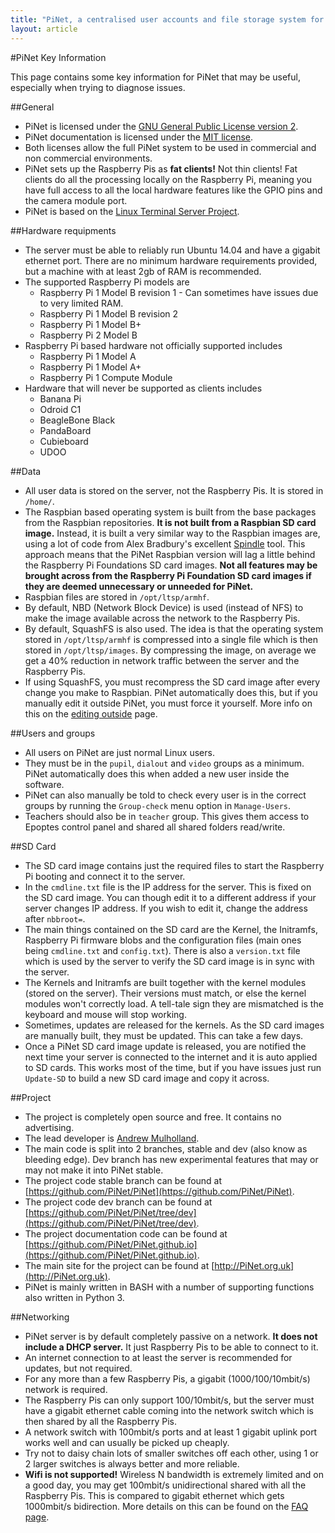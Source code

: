 ```yaml
---
title: "PiNet, a centralised user accounts and file storage system for a Raspberry Pi classroom."
layout: article
---
```


#PiNet Key Information

This page contains some key information for PiNet that may be useful, especially when trying to diagnose issues.   

##General
- PiNet is licensed under the [GNU General Public License version 2](https://github.com/PiNet/PiNet/blob/dev/LICENSE).
- PiNet documentation is licensed under the [MIT license](https://github.com/PiNet/PiNet.github.io/blob/master/LICENSE).
- Both licenses allow the full PiNet system to be used in commercial and non commercial environments.
- PiNet sets up the Raspberry Pis as **fat clients!** Not thin clients! Fat clients do all the processing locally on the Raspberry Pi, meaning you have full access to all the local hardware features like the GPIO pins and the camera module port.
- PiNet is based on the [Linux Terminal Server Project](http://www.ltsp.org/).   

##Hardware requipments
- The server must be able to reliably run Ubuntu 14.04 and have a gigabit ethernet port. There are no minimum hardware requirements provided, but a machine with at least 2gb of RAM is recommended.
- The supported Raspberry Pi models are
  - Raspberry Pi 1 Model B revision 1 - Can sometimes have issues due to very limited RAM.
  - Raspberry Pi 1 Model B revision 2
  - Raspberry Pi 1 Model B+
  - Raspberry Pi 2 Model B
- Raspberry Pi based hardware not officially supported includes
  - Raspberry Pi 1 Model A
  - Raspberry Pi 1 Model A+
  - Raspberry Pi 1 Compute Module
- Hardware that will never be supported as clients includes
  - Banana Pi
  - Odroid C1
  - BeagleBone Black
  - PandaBoard
  - Cubieboard
  - UDOO


##Data
- All user data is stored on the server, not the Raspberry Pis. It is stored in ```/home/```.   
- The Raspbian based operating system is built from the base packages from the Raspbian repositories. **It is not built from a Raspbian SD card image.** Instead, it is built a very similar way to the Raspbian images are, using a lot of code from Alex Bradbury's excellent [Spindle](https://github.com/asb/spindle) tool. This approach means that the PiNet Raspbian version will lag a little behind the Raspberry Pi Foundations SD card images. **Not all features may be brought across from the Raspberry Pi Foundation SD card images if they are deemed unnecessary or unneeded for PiNet.**   
- Raspbian files are stored in ```/opt/ltsp/armhf```.
- By default, NBD (Network Block Device) is used (instead of NFS) to make the image available across the network to the Raspberry Pis.
- By default, SquashFS is also used. The idea is that the operating system stored in ```/opt/ltsp/armhf``` is compressed into a single file which is then stored in ```/opt/ltsp/images```. By compressing the image, on average we get a 40% reduction in network traffic between the server and the Raspberry Pis.
- If using SquashFS, you must recompress the SD card image after every change you make to Raspbian. PiNet automatically does this, but if you manually edit it outside PiNet, you must force it yourself. More info on this on the [editing outside](advanced/editing-outside.html) page.

##Users and groups
- All users on PiNet are just normal Linux users.
- They must be in the ```pupil```, ```dialout``` and ```video``` groups as a minimum. PiNet automatically does this when added a new user inside the software.
- PiNet can also manually be told to check every user is in the correct groups by running the ```Group-check``` menu option in ```Manage-Users```.
- Teachers should also be in ```teacher``` group. This gives them access to Epoptes control panel and shared all shared folders read/write.

##SD Card
- The SD card image contains just the required files to start the Raspberry Pi booting and connect it to the server.
- In the ```cmdline.txt``` file is the IP address for the server. This is fixed on the SD card image. You can though edit it to a different address if your server changes IP address. If you wish to edit it, change the address after ```nbbroot=```.
- The main things contained on the SD card are the Kernel, the Initramfs, Raspberry Pi firmware blobs and the configuration files (main ones being ```cmdline.txt``` and ```config.txt```). There is also a ```version.txt``` file which is used by the server to verify the SD card image is in sync with the server.   
- The Kernels and Initramfs are built together with the kernel modules (stored on the server). Their versions must match, or else the kernel modules won't correctly load. A tell-tale sign they are mismatched is the keyboard and mouse will stop working.
- Sometimes, updates are released for the kernels. As the SD card images are manually built, they must be updated. This can take a few days.
- Once a PiNet SD card image update is released, you are notified the next time your server is connected to the internet and it is auto applied to SD cards. This works most of the time, but if you have issues just run ```Update-SD``` to build a new SD card image and copy it across.

##Project
- The project is completely open source and free. It contains no advertising.
- The lead developer is [Andrew Mulholland](http://pi.gbaman.info/?page_id=90).
- The main code is split into 2 branches, stable and dev (also know as bleeding edge). Dev branch has new experimental features that may or may not make it into PiNet stable.
- The project code stable branch can be found at [https://github.com/PiNet/PiNet](https://github.com/PiNet/PiNet).
- The project code dev branch can be found at [https://github.com/PiNet/PiNet/tree/dev](https://github.com/PiNet/PiNet/tree/dev).
- The project documentation code can be found at [https://github.com/PiNet/PiNet.github.io](https://github.com/PiNet/PiNet.github.io).
- The main site for the project can be found at [http://PiNet.org.uk](http://PiNet.org.uk).
- PiNet is mainly written in BASH with a number of supporting functions also written in Python 3.

##Networking
- PiNet server is by default completely passive on a network. **It does not include a DHCP server.** It just Raspberry Pis to be able to connect to it.
- An internet connection to at least the server is recommended for updates, but not required.   
- For any more than a few Raspberry Pis, a gigabit (1000/100/10mbit/s) network is required.
- The Raspberry Pis can only support 100/10mbit/s, but the server must have a gigabit ethernet cable coming into the network switch which is then shared by all the Raspberry Pis.
- A network switch with 100mbit/s ports and at least 1 gigabit uplink port works well and can usually be picked up cheaply.
- Try not to daisy chain lots of smaller switches off each other, using 1 or 2 larger switches is always better and more reliable.
- **Wifi is not supported!** Wireless N bandwidth is extremely limited and on a good day, you may get 100mbit/s unidirectional shared with all the Raspberry Pis. This is compared to gigabit ethernet which gets 1000mbit/s bidirection. More details on this can be found on the [FAQ page](faq.html).
